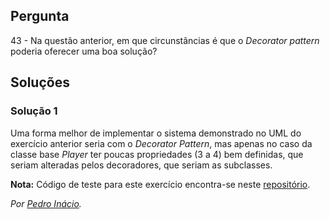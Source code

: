 ## Pergunta

43 - Na questão anterior, em que circunstâncias é que o _Decorator pattern_
poderia oferecer uma boa solução?

## Soluções

### Solução 1

Uma forma melhor de implementar o sistema demonstrado no UML do exercício
anterior seria com o _Decorator Pattern_, mas apenas no caso da classe base
_Player_ ter poucas propriedades (3 a 4) bem definidas, que seriam alteradas
pelos decoradores, que seriam as subclasses.

**Nota:** Código de teste para este exercício encontra-se neste
[repositório](https://github.com/PmaiWoW/LP2_Github_Exercises).

*Por [Pedro Inácio](https://github.com/PmaiWoW).*